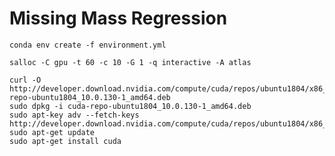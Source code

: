 # Missing Mass Regression

    conda env create -f environment.yml
    
    salloc -C gpu -t 60 -c 10 -G 1 -q interactive -A atlas
    
    curl -O http://developer.download.nvidia.com/compute/cuda/repos/ubuntu1804/x86_64/cuda-repo-ubuntu1804_10.0.130-1_amd64.deb
    sudo dpkg -i cuda-repo-ubuntu1804_10.0.130-1_amd64.deb
    sudo apt-key adv --fetch-keys http://developer.download.nvidia.com/compute/cuda/repos/ubuntu1804/x86_64/7fa2af80.pub
    sudo apt-get update
    sudo apt-get install cuda
